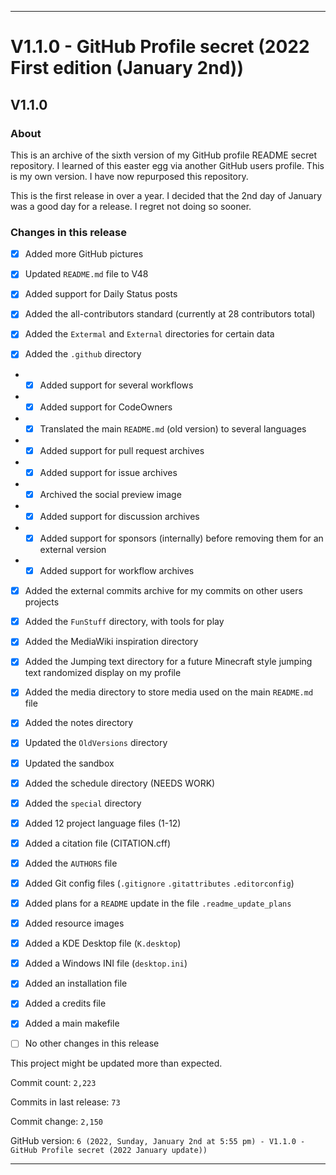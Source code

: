 
***

# V1.1.0 - GitHub Profile secret (2022 First edition (January 2nd))

## V1.1.0

### About

This is an archive of the sixth version of my GitHub profile README secret repository. I learned of this easter egg via another GitHub users profile. This is my own version. I have now repurposed this repository.

This is the first release in over a year. I decided that the 2nd day of January was a good day for a release. I regret not doing so sooner.

### Changes in this release

- [x] Added more GitHub pictures

- [x] Updated `README.md` file to V48

- [x] Added support for Daily Status posts

- [x] Added the all-contributors standard (currently at 28 contributors total)

- [x] Added the `Extermal` and `External` directories for certain data

- [x] Added the `.github` directory

- - [x] Added support for several workflows

- - [x] Added support for CodeOwners

- - [x] Translated the main `README.md` (old version) to several languages

- - [x] Added support for pull request archives

- - [x] Added support for issue archives

- - [x] Archived the social preview image

- - [x] Added support for discussion archives

- - [x] Added support for sponsors (internally) before removing them for an external version

- - [x] Added support for workflow archives

- [x] Added the external commits archive for my commits on other users projects

- [x] Added the `FunStuff` directory, with tools for play

- [x] Added the MediaWiki inspiration directory

- [x] Added the Jumping text directory for a future Minecraft style jumping text randomized display on my profile

- [x] Added the media directory to store media used on the main `README.md` file

- [x] Added the notes directory

- [x] Updated the `OldVersions` directory

- [x] Updated the sandbox

- [x] Added the schedule directory (NEEDS WORK)

- [x] Added the `special` directory

- [x] Added 12 project language files (1-12)

- [x] Added a citation file (CITATION.cff)

- [x] Added the `AUTHORS` file

- [x] Added Git config files (`.gitignore` `.gitattributes` `.editorconfig`)

- [x] Added plans for a `README` update in the file `.readme_update_plans`

- [x] Added resource images

- [x] Added a KDE Desktop file (`K.desktop`)

- [x] Added a Windows INI file (`desktop.ini`)

- [x] Added an installation file

- [x] Added a credits file

- [x] Added a main makefile

- [ ] No other changes in this release

This project might be updated more than expected.

Commit count: `2,223`

Commits in last release: `73`

Commit change: `2,150`

GitHub version: `6 (2022, Sunday, January 2nd at 5:55 pm) - V1.1.0 - GitHub Profile secret (2022 January update))`

***
